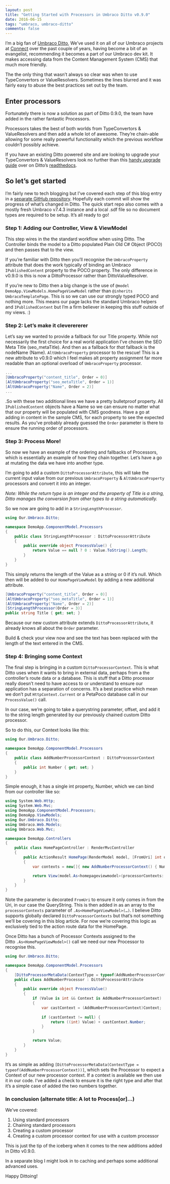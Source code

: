 ```yaml
---
layout: post
title: "Getting Started with Processors in Umbraco Ditto v0.9.0"
date: 2016-06-15
tags: "umbraco, umbraco-ditto"
comments: false
---
```

I’m a big fan of [Umbraco Ditto](https://github.com/leekelleher/umbraco-ditto), We’ve used it on all of our Umbraco projects at
[Connect](http://www.connect-group.com/) over the past couple of years, having become a bit of an evangelist, recommending it becomes a part of our Umbraco dev kit. It makes accessing data from the Content Management System (CMS) that much more friendly.

The the only thing that wasn’t always so clear was when to use TypeConvertors or ValueResolvers. Sometimes the lines blurred and it was fairly easy to abuse the best practices set out by the team.

## Enter processors

Fortunately there is now a solution as part of Ditto 0.9.0, the team have added in the rather fantastic Processors.

Processors takes the best of both worlds from TypeConvertors & ValueResolvers and then add a whole lot of awesome. They’re chain-able allowing for some really powerful functionality which the previous workflow couldn’t possibly achieve.

If you have an existing Ditto powered site and are looking to upgrade your TypeConvertors & ValueResolvers look no further than this [handy upgrade guide](http://umbraco-ditto.readthedocs.io/en/latest/upgrade-090/)
over on Ditto’s [readthedocs](http://umbraco-ditto.readthedocs.io/en/latest/).

## So let’s get started

I’m fairly new to tech blogging but I’ve covered each step of this blog entry in a [separate GitHub repository](https://github.com/jamiepollock/blog-demo-ditto-v090). Hopefully each commit will show the progress of what’s changed in Ditto. The quick start repo also comes with a mostly fresh Umbraco v7.4.3 instance and a local .sdf file so no document types are required to be setup. It’s all ready to go!

### Step 1: Adding our Controller, View & ViewModel

This step wires in the the standard workflow when using Ditto. The Controller binds the model to a Ditto populated Plain Old C# Object (POCO) and then passes that to the view.

If you’re familiar with Ditto then you’ll recognise the `UmbracoProperty` attribute that does the work typically of binding an Umbraco `IPublishedContent` property to the POCO property. The only difference in v0.9.0 is this is now a DittoProcessor rather than DittoValueResolver.

If you’re new to Ditto then a big change is the use of `@model DemoApp.ViewModels.HomePageViewModel` rather than `@inherits UmbracoTemplatePage`. This is so we can use our strongly typed POCO and nothing more. This means our page lacks the standard Umbraco helpers and `IPublishedContent` but I’m a firm believer in keeping this stuff outside of my views. :)

### Step 2: Let’s make it cleverererer

Let’s say we wanted to provide a fallback for our Title property. While not necessarily the first choice for a real world application I’ve chosen the SEO Meta Title (seo\_metaTitle). And then as a fallback for *that* fallback is the nodeName (Name). `AltUmbracoProperty` processor to the rescue! This is a new attribute to v0.9.0 which I feel makes alt property assignment far more readable than an optional overload of `UmbracoProperty` processor.

```csharp
...
[UmbracoProperty("content_title", Order = 0)] 
[AltUmbracoProperty("seo_metaTitle", Order = 1)]
[AltUmbracoProperty("Name", Order = 2)]
...
```

.So with these two additional lines we have a pretty bulletproof property. All `IPublishedContent` objects have a Name so we can ensure no matter what that our property will be populated with CMS goodness. Have a go at adding in content in the sample CMS, for each property to see the expected results. As you’ve probably already guessed the `Order` parameter is there to ensure the running order of processors.

### Step 3: Process More!

So now we have an example of the ordering and fallbacks of Processors, which is essentially an example of how they chain together. Let’s have a go at mutating the data we have into another type.

I’m going to add a custom `DittoProcessorAttribute`, this will take the current input value from our previous `UmbracoProperty` & `AltUmbracoProperty` processors and convert it into an integer.

*Note: While the return type is an integer and the property of Title is a string, Ditto manages the conversion from other types to a string automatically.*

So we now are going to add in a `StringLengthProcessor`.

```csharp
using Our.Umbraco.Ditto;

namespace DemoApp.ComponentModel.Processors 
{ 
    public class StringLengthProcessor : DittoProcessorAttribute 
    { 
        public override object ProcessValue() { 
            return Value == null ? 0 : Value.ToString().Length; 
        } 
    } 
}
```

This simply returns the length of the Value as a string or 0 if it’s null. Which then will be added to our `HomePageViewModel` by adding a new additional attribute.

```csharp
[UmbracoProperty("content_title", Order = 0)]
[AltUmbracoProperty("seo_metaTitle", Order = 1)] 
[AltUmbracoProperty("Name", Order = 2)]
[StringLengthProcessor(Order = 3)] 
public string Title { get; set; }
```
Because our new custom attribute extends `DittoProcessorAttribute`, it already knows all about the `Order` parameter.

Build & check your view now and see the text has been replaced with the length of the text entered in the CMS.

### Step 4: Bringing some Context

The final step is bringing in a custom `DittoProcessorContext`. This is what Ditto uses when it wants to bring in external data, perhaps from a the controller’s route data or a database. This is stuff that a Ditto processor really doesn’t need to have access to or understand to ensure our application has a separation of concerns. It’s a best practice which mean we don’t put `HttpContext.Current` or a PetaPoco database call in our `ProcessValue()` call.

In our case, we’re going to take a querystring parameter, offset, and add it to the string length generated by our previously chained custom Ditto processor.

So to do this, our Context looks like this:

```csharp
using Our.Umbraco.Ditto; 

namespace DemoApp.ComponentModel.Processors 
{ 
    public class AddNumberProcessorContext : DittoProcessorContext 
    {
        public int Number { get; set; }
    }
}
```

Simple enough, it has a single int property, Number, which we can bind
from our controller like so:

```csharp
using System.Web.Http;
using System.Web.Mvc;
using DemoApp.ComponentModel.Processors;
using DemoApp.ViewModels;
using Our.Umbraco.Ditto;
using Umbraco.Web.Models;
using Umbraco.Web.Mvc; 

namespace DemoApp.Controllers 
{
    public class HomePageController : RenderMvcController 
    {
        public ActionResult HomePage(RenderModel model, [FromUri] int offset = 0)
        {
            var contexts = new[]{ new AddNumberProcessorContext() { Number = offset } };

            return View(model.As<homepageviewmodel>(processorContexts: contexts));
        }
    } 
}
```

Note the parameter is decorated `FromUri` to ensure it only comes in from the Uri, in our case the QueryString. This is then added in as an array to the `processorContexts` parameter of `.As<HomePageViewModel>(…)`. I believe Ditto supports globally declared `DittoProcessorContexts` but that’s not something we’ll be covering in this blog article. For now we’re covering this logic as exclusively tied to the action route data for the HomePage.

Once Ditto has a bunch of Processor Contexts assigned to the Ditto `.As<HomePageViewModel>()` call we need our new Processor to recognise this.

```csharp
using Our.Umbraco.Ditto;

namespace DemoApp.ComponentModel.Processors 
{
    [DittoProcessorMetaData(ContextType = typeof(AddNumberProcessorContext))]
    public class AddNumberProcessor : DittoProcessorAttribute 
    {
        public override object ProcessValue() 
        {
            if (Value is int && Context is AddNumberProcessorContext) 
            { 
                var castContext = (AddNumberProcessorContext)Context; 
                
                if (castContext != null) { 
                    return ((int) Value) + castContext.Number; 
                } 
            }

            return Value;
        }
    }
}
```

It’s as simple as adding `[DittoProcessorMetaData(ContextType = typeof(AddNumberProcessorContext))]`, which sets the Processor to expect a Context of our new processor context. If a context is available we then use it in our code. I’ve added a check to ensure it is the right type and after that it’s a simple case of added the two numbers together.

### In conclusion (alternate title: A lot to Process\[or\]…)

We’ve covered:

1.  Using standard processors
2.  Chaining standard processors
3.  Creating a custom processor
4.  Creating a custom processor context for use with a custom processor

This is just the tip of the iceberg when it comes to the new additions added in Ditto v0.9.0.

In a separate blog I might look in to caching and perhaps some additional advanced uses.

Happy Dittoing!